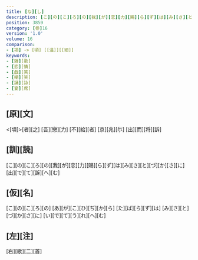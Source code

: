 ```yaml
---
title: [な][し]
description: [こ][の][こ][ろ][の][我][が][恋][力][賜][ら][ず][は][み][さ][と][づ][か][さ][に][出][で][て][訴][へ][む]
position: 3859
category: [巻]16
version: '1.0'
volume: 16
comparison:
- [項] -> [頃] [[温]][[細]]
keywords:
- [雑][歌]
- [恋][情]
- [戯][笑]
- [嘲][笑]
- [誦][詠]
- [宴][席]
---
```


## [原][文]

<[頃]>[者][之] [吾][戀][力] [不][給][者] [京][兆][尓] [出][而][将][訴]

## [訓][読]

[こ][の][こ][ろ][の][我][が][恋][力][賜][ら][ず][は][み][さ][と][づ][か][さ][に][出][で][て][訴][へ][む]

## [仮][名]

[こ][の][こ][ろ][の] [あ][が][こ][ひ][ぢ][か][ら] [た][ば][ら][ず][は] [み][さ][と][づ][か][さ][に] [い][で][て][う][れ][へ][む]

## [左][注]

[右][歌][二][首]
